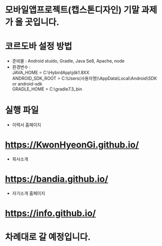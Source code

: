 # 모바일앱프로젝트(캡스톤디자인) 기말 과제가 올 곳입니다.
# 코르도바 설정 방법
 * 준비물 : Android stuido, Gradle, Java Se8, Apache, node
 * 환경변수 :  
 JAVA_HOME = C:\HybirdApp\jdk1.8XX  
 ANDROID_SDK_ROOT = C:\Users(사용자명)\AppData\Local\Android\SDK or android-sdk  
 GRADLE_HOME = C:\gradle7.3_bin
 
# 실행 파일
* 이력서 홈페이지
# https://KwonHyeonGi.github.io/
* 회사소개
# https://bandia.github.io/
* 자기소개 홈페이지
# https://info.github.io/
# 차례대로 갈 예정입니다.
